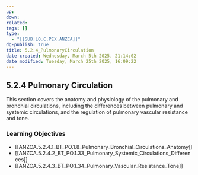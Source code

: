 ```yaml
---
up: 
down: 
related: 
tags: []
type:
  - "[[SUB.LO.C.PEX.ANZCA]]"
dg-publish: true
title: 5.2.4_PulmonaryCirculation
date created: Wednesday, March 5th 2025, 21:14:02
date modified: Tuesday, March 25th 2025, 16:09:22
---
```


## 5.2.4 Pulmonary Circulation

This section covers the anatomy and physiology of the pulmonary and bronchial circulations, including the differences between pulmonary and systemic circulations, and the regulation of pulmonary vascular resistance and tone.

### Learning Objectives

- [[ANZCA.5.2.4.1_BT_PO.1.8_Pulmonary_Bronchial_Circulations_Anatomy]]
- [[ANZCA.5.2.4.2_BT_PO.1.33_Pulmonary_Systemic_Circulations_Differences]]
- [[ANZCA.5.2.4.3_BT_PO.1.34_Pulmonary_Vascular_Resistance_Tone]]
